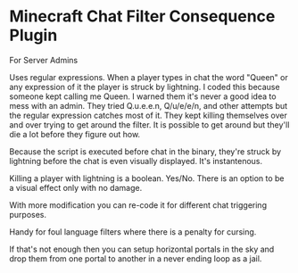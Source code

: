 # Minecraft Chat Filter Consequence Plugin
For Server Admins

Uses regular expressions. When a player types in chat the word "Queen" or any expression of it the player is struck by lightning. I coded this because someone kept calling me Queen. I warned them it's never a good idea to mess with an admin. They tried Q.u.e.e.n, Q/u/e/e/n, and other attempts but the regular expression catches most of it. They kept killing themselves over and over trying to get around the filter. It is possible to get around but they'll die a lot before they figure out how.

Because the script is executed before chat in the binary, they're struck by lightning before the chat is even visually displayed. It's instantenous.

Killing a player with lightning is a boolean. Yes/No. There is an option to be a visual effect only with no damage.

With more modification you can re-code it for different chat triggering purposes.

Handy for foul language filters where there is a penalty for cursing.

If that's not enough then you can setup horizontal portals in the sky and drop them from one portal to another in a never ending loop as a jail.
